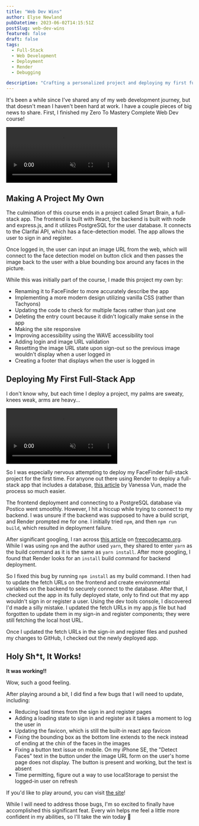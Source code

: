```yaml
---
title: "Web Dev Wins"
author: Elyse Newland
pubDatetime: 2023-06-02T14:15:51Z
postSlug: web-dev-wins
featured: false
draft: false
tags:
  - Full-Stack
  - Web Development
  - Deployment
  - Render
  - Debugging

description: "Crafting a personalized project and deploying my first full-stack app."
---
```


It's been a while since I've shared any of my web development journey, but that doesn't mean I haven't been hard at work.
I have a couple pieces of big news to share. First, I finished my Zero To Mastery Complete Web Dev course!

<video class="w-full h-auto" autoplay loop muted playsinline aria-describedby="video-caption">
    <source src="https://media.giphy.com/media/o75ajIFH0QnQC3nCeD/giphy.mp4" type="video/mp4">
    <div id="video-caption" class="sr-only">Erin from the Office fist pumping in celebration.</div>
</video>

## Making A Project My Own

The culmination of this course ends in a project called Smart Brain, a full-stack app. The frontend is built with React, the backend is built with node and express.js, and it utilizes PostgreSQL for the user database. It connects to the Clarifai API, which has a face-detection model.
The app allows the user to sign in and register.

Once logged in, the user can input an image URL from the web, which will connect to the face detection model on button click and then passes the image back to the user with a blue bounding box around any faces in the picture.

While this was initially part of the course, I made this project my own by:

- Renaming it to FaceFinder to more accurately describe the app
- Implementing a more modern design utilizing vanilla CSS (rather than Tachyons)
- Updating the code to check for multiple faces rather than just one
- Deleting the entry count because it didn't logically make sense in the app
- Making the site responsive
- Improving accessibility using the WAVE accessibility tool
- Adding login and image URL validation
- Resetting the image URL state upon sign-out so the previous image wouldn't display when a user logged in
- Creating a footer that displays when the user is logged in

## Deploying My First Full-Stack App

I don't know why, but each time I deploy a project, my palms are sweaty, knees weak, arms are heavy…

<video class="w-full h-auto" autoplay loop muted playsinline aria-describedby="video-caption">
    <source src="https://media.giphy.com/media/11IbChs8PTjgSQ/giphy.mp4" type="video/mp4">
    <div id="video-caption" class="sr-only">Eminem in 8 Mile rapping lyrics from Lose Yourself.</div>
</video>

So I was especially nervous attempting to deploy my FaceFinder full-stack project for the first time. For anyone out there using Render to deploy a full-stack app that includes a database, [this article](https://medium.com/@vanessavun/migrating-your-full-stack-react-app-from-heroku-to-render-9d7901d42e85) by Vanessa Vun, made the process so much easier.

The frontend deployment and connecting to a PostgreSQL database via Postico went smoothly. However, I hit a hiccup while trying to connect to my backend. I was unsure if the backend was supposed to have a build script, and Render prompted me for one. I initially tried `npm`, and then `npm run build`, which resulted in deployment failure.

After significant googling, I ran across [this article](https://www.freecodecamp.org/news/how-to-deploy-nodejs-application-with-render/) on [freecodecamp.org](https://www.freecodecamp.org/). While I was using `npm` and the author used `yarn`, they shared to enter `yarn` as the build command as it is the same as `yarn install`. After more googling, I found that Render looks for an `install` build command for backend deployment.

So I fixed this bug by running `npm install` as my build command.
I then had to update the fetch URLs on the frontend and create environmental variables on the backend to securely connect to the database.
After that, I checked out the app in its fully deployed state, only to find out that my app wouldn't sign in or register a user. Using the dev tools console, I discovered I'd made a silly mistake. I updated the fetch URLs in my app.js file but had forgotten to update them in my sign-in and register components; they were still fetching the local host URL.

Once I updated the fetch URLs in the sign-in and register files and pushed my changes to GitHub, I checked out the newly deployed app.

## Holy Sh\*t, It Works!

**It was working!!**

Wow, such a good feeling.

After playing around a bit, I did find a few bugs that I will need to update, including:

- Reducing load times from the sign in and register pages
- Adding a loading state to sign in and register as it takes a moment to log the user in
- Updating the favicon, which is still the built-in react app favicon
- Fixing the bounding box as the bottom line extends to the neck instead of ending at the chin of the faces in the images
- Fixing a button text issue on mobile. On my iPhone SE, the "Detect Faces" text in the button under the image URL form on the user's home page does not display. The button is present and working, but the text is absent
- Time permitting, figure out a way to use localStorage to persist the logged-in user on refresh

If you'd like to play around, you can visit [the site](https://facefinder-gycy.onrender.com)!

While I will need to address those bugs, I'm so excited to finally have accomplished this significant feat. Every win helps me feel a little more confident in my abilities, so I'll take the win today 🙂
